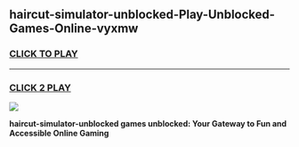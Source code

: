 
## haircut-simulator-unblocked-Play-Unblocked-Games-Online-vyxmw
<h3>
<a href="https://premium76.site?title=haircut-simulator-unblocked&ref=25A">CLICK TO PLAY</a></h3>
<hr>

<h3>
<a href="https://premium76.site?title=haircut-simulator-unblocked&ref=25A">CLICK 2 PLAY</a>
  
</h3>

<a href="https://premium76.site?title=haircut-simulator-unblocked&ref=25A"><img src="https://clearcache.store/games.png"></a>


**haircut-simulator-unblocked games unblocked: Your Gateway to Fun and Accessible Online Gaming**
